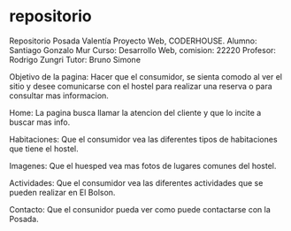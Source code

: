 # repositorio
Repositorio Posada Valentía
Proyecto Web, CODERHOUSE.
Alumno: Santiago Gonzalo Mur
Curso: Desarrollo Web, comision: 22220
Profesor: Rodrigo Zungri
Tutor: Bruno Simone

Objetivo de la pagina: Hacer que el consumidor, se sienta comodo al ver el sitio y desee comunicarse con el hostel para realizar una reserva o para consultar mas informacion.

Home: La pagina busca llamar la atencion del cliente y que lo incite a buscar mas info.

Habitaciones: Que el consumidor vea las diferentes tipos de habitaciones que tiene el hostel.

Imagenes: Que el huesped vea mas fotos de lugares comunes del hostel.

Actividades: Que el consumidor vea las diferentes actividades que se pueden realizar en El Bolson.

Contacto: Que el consunidor pueda ver como puede contactarse con la Posada.
